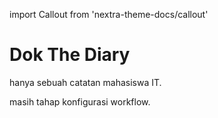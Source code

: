 import Callout from 'nextra-theme-docs/callout'

# Dok The Diary

hanya sebuah catatan mahasiswa IT.

<Callout type="warning" emoji="⚠️">
  masih tahap konfigurasi workflow.
</Callout>